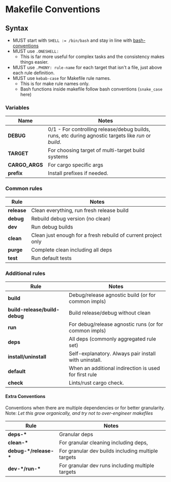 # Makefile Conventions

## Syntax

- MUST start with `SHELL := /bin/bash` and stay in line with [bash-conventions](bash-conventions.md)
- MUST use `.ONESHELL:`
  - This is far more useful for complex tasks and the consistency makes things easier.
- MUST use `.PHONY: rule-name` for each target that isn't a file, just above each rule definition.
- MUST use `kebab-case` for Makefile rule names.
  - This is for make rule names only.
  - Bash functions inside makefile follow bash conventions (`snake_case` here)

### Variables

Name | Notes
--- | ---
__DEBUG__ | 0/1 - For controlling release/debug builds, runs, etc during agnostic targets like _run_ or _build_. 
__TARGET__ | For choosing target of multi-target build systems
__CARGO_ARGS__ | For cargo specific args
__prefix__ | Install prefixes if needed.

### Common rules

Rule | Notes 
--- | ---
__release__ | Clean everything, run fresh release build
__debug__ | Rebuild debug version (no clean)
__dev__ | Run debug builds
__clean__ | Clean just enough for a fresh rebuild of current project only
__purge__ | Complete clean including all deps
__test__ | Run default tests

### Additional rules

Rule | Notes 
--- | ---
__build__ | Debug/release agnostic build (or for common impls)
__build-release/build-debug__ | Build release/debug without clean
__run__ | For debug/release agnostic runs (or for common impls)
__deps__ | All deps (commonly aggregated rule set)
__install/uninstall__ | Self-explanatory. Always pair install with uninstall.
__default__ | When an additional indirection is used for first rule
__check__ | Lints/rust cargo check.

#### Extra Conventions

Conventions when there are multiple dependencies or for better granularity. 
Note: *Let this grow organically, and try not to over-engineer makefiles*

Rule | Notes
--- | ---
__deps-&ast;__ | Granular deps
__clean-&ast;__ | For granular cleaning including deps,
__debug-&ast;/release-&ast;__ | For granular dev builds including multiple targets
__dev-&ast;/run-&ast;__ | For granular dev runs including multiple targets

